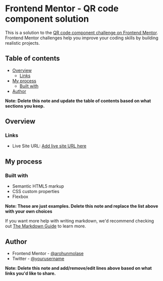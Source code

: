 # Frontend Mentor - QR code component solution

This is a solution to the [QR code component challenge on Frontend Mentor](https://www.frontendmentor.io/challenges/qr-code-component-iux_sIO_H). Frontend Mentor challenges help you improve your coding skills by building realistic projects. 

## Table of contents

- [Overview](#overview)
  - [Links](#links)
- [My process](#my-process)
  - [Built with](#built-with)
- [Author](#author)

**Note: Delete this note and update the table of contents based on what sections you keep.**

## Overview

### Links

- Live Site URL: [Add live site URL here](https://your-live-site-url.com)

## My process

### Built with

- Semantic HTML5 markup
- CSS custom properties
- Flexbox

**Note: These are just examples. Delete this note and replace the list above with your own choices**


If you want more help with writing markdown, we'd recommend checking out [The Markdown Guide](https://www.markdownguide.org/) to learn more.


## Author

- Frontend Mentor - [@arohunmolase](https://www.frontendmentor.io/profile/arohunmolase)
- Twitter - [@yourusername](https://www.twitter.com/yourusername)

**Note: Delete this note and add/remove/edit lines above based on what links you'd like to share.**
